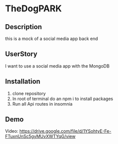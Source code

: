 # TheDogPARK

## Description

this is a mock of a social media app back end 

## UserStory 

I want to use a social media app with the MongoDB 

## Installation

1. clone repository 
2. In root of terminal do an npm i to install packages
3. Run all Api routes in insomnia 

## Demo

Video: https://drive.google.com/file/d/1YSohtyE-Fe-FTuxnUnSc5gyMUvXWTYqG/view


